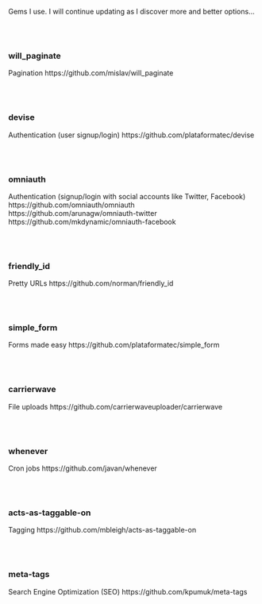 Gems I use. I will continue updating as I discover more and better options...

<br><br>

<h3>will_paginate</h3>
Pagination
https://github.com/mislav/will_paginate

<br><br>

<h3>devise</h3>
Authentication (user signup/login)
https://github.com/plataformatec/devise

<br><br>

<h3>omniauth</h3>
Authentication (signup/login with social accounts like Twitter, Facebook)
https://github.com/omniauth/omniauth 
https://github.com/arunagw/omniauth-twitter 
https://github.com/mkdynamic/omniauth-facebook

<br><br>

<h3>friendly_id</h3>
Pretty URLs
https://github.com/norman/friendly_id

<br><br>

<h3>simple_form</h3>
Forms made easy
https://github.com/plataformatec/simple_form

<br><br>

<h3>carrierwave</h3>
File uploads
https://github.com/carrierwaveuploader/carrierwave

<br><br>

<h3>whenever</h3>
Cron jobs
https://github.com/javan/whenever

<br><br>

<h3>acts-as-taggable-on</h3>
Tagging
https://github.com/mbleigh/acts-as-taggable-on

<br><br>

<h3>meta-tags</h3>
Search Engine Optimization (SEO)
https://github.com/kpumuk/meta-tags

